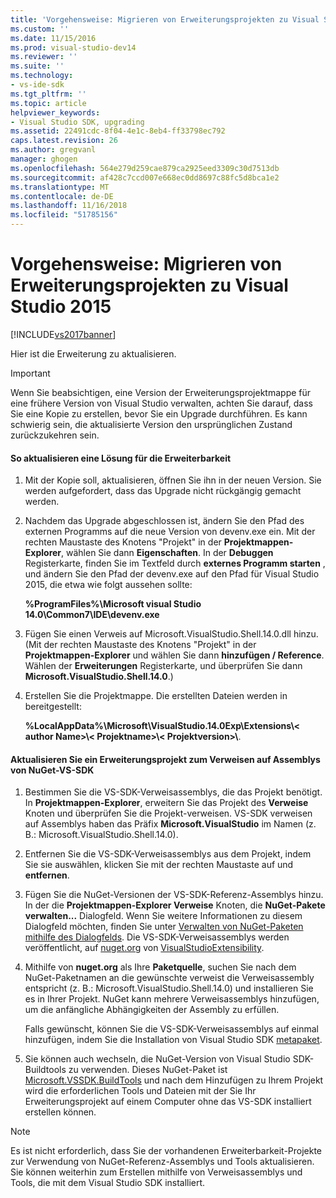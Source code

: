 ```yaml
---
title: 'Vorgehensweise: Migrieren von Erweiterungsprojekten zu Visual Studio 2015 | Microsoft-Dokumentation'
ms.custom: ''
ms.date: 11/15/2016
ms.prod: visual-studio-dev14
ms.reviewer: ''
ms.suite: ''
ms.technology:
- vs-ide-sdk
ms.tgt_pltfrm: ''
ms.topic: article
helpviewer_keywords:
- Visual Studio SDK, upgrading
ms.assetid: 22491cdc-8f04-4e1c-8eb4-ff33798ec792
caps.latest.revision: 26
ms.author: gregvanl
manager: ghogen
ms.openlocfilehash: 564e279d259cae879ca2925eed3309c30d7513db
ms.sourcegitcommit: af428c7ccd007e668ec0dd8697c88fc5d8bca1e2
ms.translationtype: MT
ms.contentlocale: de-DE
ms.lasthandoff: 11/16/2018
ms.locfileid: "51785156"
---
```

# <a name="how-to-migrate-extensibility-projects-to-visual-studio-2015"></a>Vorgehensweise: Migrieren von Erweiterungsprojekten zu Visual Studio 2015
[!INCLUDE[vs2017banner](../includes/vs2017banner.md)]

Hier ist die Erweiterung zu aktualisieren.  
  
> [!IMPORTANT]
>  Wenn Sie beabsichtigen, eine Version der Erweiterungsprojektmappe für eine frühere Version von Visual Studio verwalten, achten Sie darauf, dass Sie eine Kopie zu erstellen, bevor Sie ein Upgrade durchführen. Es kann schwierig sein, die aktualisierte Version den ursprünglichen Zustand zurückzukehren sein.  
  
#### <a name="to-upgrade-an-extensibility-solution"></a>So aktualisieren eine Lösung für die Erweiterbarkeit  
  
1.  Mit der Kopie soll, aktualisieren, öffnen Sie ihn in der neuen Version. Sie werden aufgefordert, dass das Upgrade nicht rückgängig gemacht werden.  
  
2.  Nachdem das Upgrade abgeschlossen ist, ändern Sie den Pfad des externen Programms auf die neue Version von devenv.exe ein. Mit der rechten Maustaste des Knotens "Projekt" in der **Projektmappen-Explorer**, wählen Sie dann **Eigenschaften**. In der **Debuggen** Registerkarte, finden Sie im Textfeld durch **externes Programm starten** , und ändern Sie den Pfad der devenv.exe auf den Pfad für Visual Studio 2015, die etwa wie folgt aussehen sollte:  
  
     **%ProgramFiles%\Microsoft visual Studio 14.0\Common7\IDE\devenv.exe**  
  
3.  Fügen Sie einen Verweis auf Microsoft.VisualStudio.Shell.14.0.dll hinzu. (Mit der rechten Maustaste des Knotens "Projekt" in der **Projektmappen-Explorer** und wählen Sie dann **hinzufügen / Reference**. Wählen der **Erweiterungen** Registerkarte, und überprüfen Sie dann **Microsoft.VisualStudio.Shell.14.0**.)  
  
4.  Erstellen Sie die Projektmappe. Die erstellten Dateien werden in bereitgestellt:  
  
     **%LocalAppData%\Microsoft\VisualStudio.14.0Exp\Extensions\\< author Name\>\\< Projektname\>\\< Projektversion\>\\**.  
  
#### <a name="to-update-an-extensibility-project-to-nuget-vs-sdk-reference-assemblies"></a>Aktualisieren Sie ein Erweiterungsprojekt zum Verweisen auf Assemblys von NuGet-VS-SDK  
  
1.  Bestimmen Sie die VS-SDK-Verweisassemblys, die das Projekt benötigt.  In **Projektmappen-Explorer**, erweitern Sie das Projekt des **Verweise** Knoten und überprüfen Sie die Projekt-verweisen.  VS-SDK verweisen auf Assemblys haben das Präfix **Microsoft.VisualStudio** im Namen (z. B.: Microsoft.VisualStudio.Shell.14.0).  
  
2.  Entfernen Sie die VS-SDK-Verweisassemblys aus dem Projekt, indem Sie sie auswählen, klicken Sie mit der rechten Maustaste auf und **entfernen**.  
  
3.  Fügen Sie die NuGet-Versionen der VS-SDK-Referenz-Assemblys hinzu.  In der die **Projektmappen-Explorer Verweise** Knoten, die **NuGet-Pakete verwalten...** Dialogfeld.  Wenn Sie weitere Informationen zu diesem Dialogfeld möchten, finden Sie unter [Verwalten von NuGet-Paketen mithilfe des Dialogfelds](http://docs.nuget.org/Consume/Package-Manager-Dialog). Die VS-SDK-Verweisassemblys werden veröffentlicht, auf [nuget.org](http://www.nuget.org) von [VisualStudioExtensibility](http://www.nuget.org/profiles/VisualStudioExtensibility).  
  
4.  Mithilfe von **nuget.org** als Ihre **Paketquelle**, suchen Sie nach dem NuGet-Paketnamen an die gewünschte verweist die Verweisassembly entspricht (z. B.: Microsoft.VisualStudio.Shell.14.0) und installieren Sie es in Ihrer Projekt.  NuGet kann mehrere Verweisassemblys hinzufügen, um die anfängliche Abhängigkeiten der Assembly zu erfüllen.  
  
     Falls gewünscht, können Sie die VS-SDK-Verweisassemblys auf einmal hinzufügen, indem Sie die Installation von Visual Studio SDK [metapaket](http://www.nuget.org/packages/VSSDK_Reference_Assemblies).  
  
5.  Sie können auch wechseln, die NuGet-Version von Visual Studio SDK-Buildtools zu verwenden. Dieses NuGet-Paket ist [Microsoft.VSSDK.BuildTools](http://www.nuget.org/packages/Microsoft.VSSDK.BuildTools) und nach dem Hinzufügen zu Ihrem Projekt wird die erforderlichen Tools und Dateien mit der Sie Ihr Erweiterungsprojekt auf einem Computer ohne das VS-SDK installiert erstellen können.  
  
> [!NOTE]
>  Es ist nicht erforderlich, dass Sie der vorhandenen Erweiterbarkeit-Projekte zur Verwendung von NuGet-Referenz-Assemblys und Tools aktualisieren.  Sie können weiterhin zum Erstellen mithilfe von Verweisassemblys und Tools, die mit dem Visual Studio SDK installiert.

